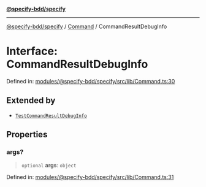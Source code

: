 [**@specify-bdd/specify**](../../README.md)

***

[@specify-bdd/specify](../../modules.md) / [Command](../README.md) / CommandResultDebugInfo

# Interface: CommandResultDebugInfo

Defined in: [modules/@specify-bdd/specify/src/lib/Command.ts:30](https://github.com/specify-bdd/specify-core/blob/c3c8ea2d9aaff082b901a629fe828faeb8afe9a8/modules/@specify-bdd/specify/src/lib/Command.ts#L30)

## Extended by

- [`TestCommandResultDebugInfo`](../../TestCommand/interfaces/TestCommandResultDebugInfo.md)

## Properties

### args?

> `optional` **args**: `object`

Defined in: [modules/@specify-bdd/specify/src/lib/Command.ts:31](https://github.com/specify-bdd/specify-core/blob/c3c8ea2d9aaff082b901a629fe828faeb8afe9a8/modules/@specify-bdd/specify/src/lib/Command.ts#L31)
